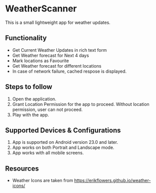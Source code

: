# WeatherScanner

This is a small lightweight app for weather updates.

## Functionality
  - Get Current Weather Updates in rich text form
  - Get Weather forecast for Next 4 days
  - Mark locations as Favourite
  - Get Weather forecast for different locations
  - In case of network failure, cached respose is displayed.
  
## Steps to follow
  1. Open the application.
  2. Grant Location Permission for the app to proceed. Without location permission, user can not proceed.
  3. Play with the app.
  
## Supported Devices & Configurations
  1. App is supported on Android version 23.0 and later.
  2. App works on both Portrait and Landscape mode.
  3. App works with all mobile screens.
  
## Resources
  - Weather Icons are taken from https://erikflowers.github.io/weather-icons/
